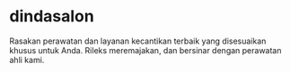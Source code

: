 # dindasalon
Rasakan perawatan dan layanan kecantikan terbaik yang disesuaikan khusus untuk Anda. Rileks meremajakan, dan bersinar dengan perawatan ahli kami.
